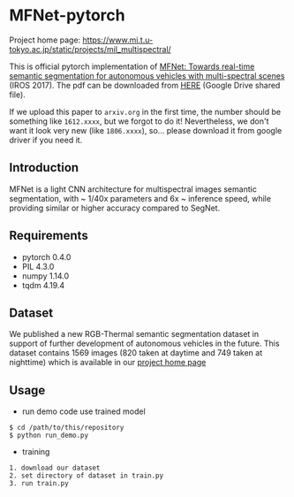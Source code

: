 # MFNet-pytorch

Project home page: https://www.mi.t.u-tokyo.ac.jp/static/projects/mil_multispectral/

This is official pytorch implementation of [MFNet: Towards real-time semantic segmentation for autonomous vehicles with multi-spectral scenes](https://ieeexplore.ieee.org/document/8206396/) (IROS 2017). The pdf can be downloaded from [HERE](https://drive.google.com/file/d/1vxMh63QpdxPnG3jhzpQU0fb-2XOzHR-Z/view?usp=sharing) (Google Drive shared file). 

If we upload this paper to `arxiv.org` in the first time, the number should be something like `1612.xxxx`, but we forgot to do it! Nevertheless, we don't want it look very new (like `1806.xxxx`), so... please download it from google driver if you need it.

## Introduction

MFNet is a light CNN architecture for multispectral images semantic segmentation, with ~ 1/40x parameters and 6x ~ inference speed, while providing similar or higher accuracy compared to SegNet.

## Requirements

* pytorch 0.4.0
* PIL 4.3.0
* numpy 1.14.0
* tqdm 4.19.4

## Dataset

We published a new RGB-Thermal semantic segmentation dataset in support of further development of autonomous vehicles in the future. This dataset contains 1569 images (820 taken at daytime and 749 taken at nighttime) which is available in our [project home page](https://www.mi.t.u-tokyo.ac.jp/static/projects/mil_multispectral/)

## Usage

* run demo code use trained model
```
$ cd /path/to/this/repository
$ python run_demo.py
```

* training
```
1. download our dataset
2. set directory of dataset in train.py
3. run train.py
```
